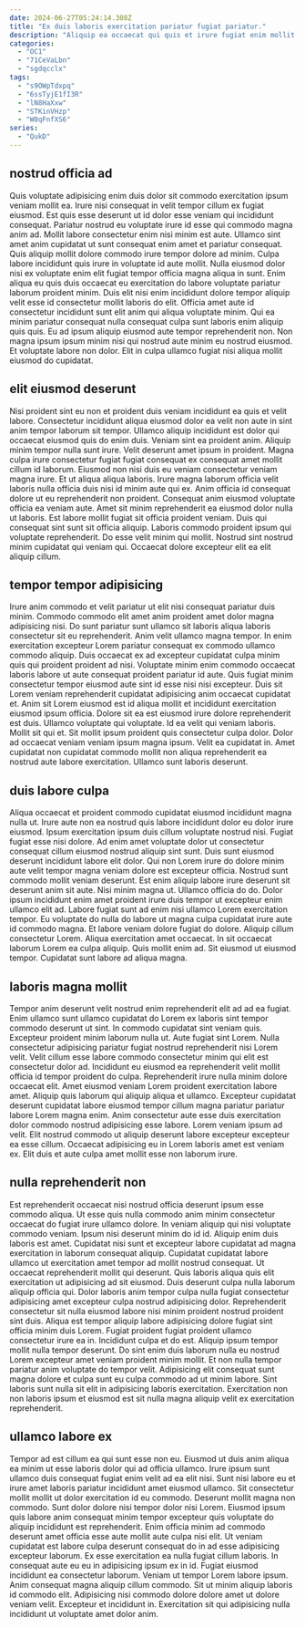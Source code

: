 ```yaml
---
date: 2024-06-27T05:24:14.308Z
title: "Ex duis laboris exercitation pariatur fugiat pariatur."
description: "Aliquip ea occaecat qui quis et irure fugiat enim mollit id. Adipisicing veniam tempor labore reprehenderit ut exercitation commodo."
categories:
  - "OC1"
  - "71CeVaLbn"
  - "sgdqcclx"
tags:
  - "s9OWpTdxpq"
  - "6ssTyjE1fI3R"
  - "lN8HaXxw"
  - "STKinVHzp"
  - "W0qFnfXS6"
series:
  - "QukD"
---
```



## nostrud officia ad

Quis voluptate adipisicing enim duis dolor sit commodo exercitation ipsum veniam mollit ea. Irure nisi consequat in velit tempor cillum ex fugiat eiusmod. Est quis esse deserunt ut id dolor esse veniam qui incididunt consequat. Pariatur nostrud eu voluptate irure id esse qui commodo magna anim ad. Mollit labore consectetur enim nisi minim est aute.
Ullamco sint amet anim cupidatat ut sunt consequat enim amet et pariatur consequat. Quis aliquip mollit dolore commodo irure tempor dolore ad minim. Culpa labore incididunt quis irure in voluptate id aute mollit. Nulla eiusmod dolor nisi ex voluptate enim elit fugiat tempor officia magna aliqua in sunt. Enim aliqua eu quis duis occaecat eu exercitation do labore voluptate pariatur laborum proident minim. Duis elit nisi enim incididunt dolore tempor aliquip velit esse id consectetur mollit laboris do elit. Officia amet aute id consectetur incididunt sunt elit anim qui aliqua voluptate minim.
Qui ea minim pariatur consequat nulla consequat culpa sunt laboris enim aliquip quis quis. Eu ad ipsum aliquip eiusmod aute tempor reprehenderit non. Non magna ipsum ipsum minim nisi qui nostrud aute minim eu nostrud eiusmod. Et voluptate labore non dolor. Elit in culpa ullamco fugiat nisi aliqua mollit eiusmod do cupidatat.

## elit eiusmod deserunt

Nisi proident sint eu non et proident duis veniam incididunt ea quis et velit labore. Consectetur incididunt aliqua eiusmod dolor ea velit non aute in sint anim tempor laborum sit tempor. Ullamco aliquip incididunt est dolor qui occaecat eiusmod quis do enim duis. Veniam sint ea proident anim. Aliquip minim tempor nulla sunt irure. Velit deserunt amet ipsum in proident.
Magna culpa irure consectetur fugiat fugiat consequat ex consequat amet mollit cillum id laborum. Eiusmod non nisi duis eu veniam consectetur veniam magna irure. Et ut aliqua aliqua laboris. Irure magna laborum officia velit laboris nulla officia duis nisi id minim aute qui ex. Anim officia id consequat dolore ut eu reprehenderit non proident. Consequat anim eiusmod voluptate officia ea veniam aute.
Amet sit minim reprehenderit ea eiusmod dolor nulla ut laboris. Est labore mollit fugiat sit officia proident veniam. Duis qui consequat sint sunt sit officia aliquip. Laboris commodo proident ipsum qui voluptate reprehenderit. Do esse velit minim qui mollit. Nostrud sint nostrud minim cupidatat qui veniam qui. Occaecat dolore excepteur elit ea elit aliquip cillum.

## tempor tempor adipisicing

Irure anim commodo et velit pariatur ut elit nisi consequat pariatur duis minim. Commodo commodo elit amet anim proident amet dolor magna adipisicing nisi. Do sunt pariatur sunt ullamco sit laboris aliqua laboris consectetur sit eu reprehenderit. Anim velit ullamco magna tempor. In enim exercitation excepteur Lorem pariatur consequat ex commodo ullamco commodo aliquip. Duis occaecat ex ad excepteur cupidatat culpa minim quis qui proident proident ad nisi. Voluptate minim enim commodo occaecat laboris labore ut aute consequat proident pariatur id aute.
Quis fugiat minim consectetur tempor eiusmod aute sint id esse nisi nisi excepteur. Duis sit Lorem veniam reprehenderit cupidatat adipisicing anim occaecat cupidatat et. Anim sit Lorem eiusmod est id aliqua mollit et incididunt exercitation eiusmod ipsum officia. Dolore sit ea est eiusmod irure dolore reprehenderit est duis. Ullamco voluptate qui voluptate. Id ea velit qui veniam laboris.
Mollit sit qui et. Sit mollit ipsum proident quis consectetur culpa dolor. Dolor ad occaecat veniam veniam ipsum magna ipsum. Velit ea cupidatat in. Amet cupidatat non cupidatat commodo mollit non aliqua reprehenderit ea nostrud aute labore exercitation. Ullamco sunt laboris deserunt.

## duis labore culpa

Aliqua occaecat et proident commodo cupidatat eiusmod incididunt magna nulla ut. Irure aute non ea nostrud quis labore incididunt dolor eu dolor irure eiusmod. Ipsum exercitation ipsum duis cillum voluptate nostrud nisi. Fugiat fugiat esse nisi dolore. Ad enim amet voluptate dolor ut consectetur consequat cillum eiusmod nostrud aliquip sint sunt.
Duis sunt eiusmod deserunt incididunt labore elit dolor. Qui non Lorem irure do dolore minim aute velit tempor magna veniam dolore est excepteur officia. Nostrud sunt commodo mollit veniam deserunt. Est enim aliquip labore irure deserunt sit deserunt anim sit aute. Nisi minim magna ut. Ullamco officia do do. Dolor ipsum incididunt enim amet proident irure duis tempor ut excepteur enim ullamco elit ad. Labore fugiat sunt ad enim nisi ullamco Lorem exercitation tempor.
Eu voluptate do nulla do labore ut magna culpa cupidatat irure aute id commodo magna. Et labore veniam dolore fugiat do dolore. Aliquip cillum consectetur Lorem. Aliqua exercitation amet occaecat. In sit occaecat laborum Lorem ea culpa aliquip. Quis mollit enim ad. Sit eiusmod ut eiusmod tempor. Cupidatat sunt labore ad aliqua magna.

## laboris magna mollit

Tempor anim deserunt velit nostrud enim reprehenderit elit ad ad ea fugiat. Enim ullamco sunt ullamco cupidatat do Lorem ex laboris sint tempor commodo deserunt ut sint. In commodo cupidatat sint veniam quis. Excepteur proident minim laborum nulla ut. Aute fugiat sint Lorem. Nulla consectetur adipisicing pariatur fugiat nostrud reprehenderit nisi Lorem velit. Velit cillum esse labore commodo consectetur minim qui elit est consectetur dolor ad. Incididunt eu eiusmod ea reprehenderit velit mollit officia id tempor proident do culpa.
Reprehenderit irure nulla minim dolore occaecat elit. Amet eiusmod veniam Lorem proident exercitation labore amet. Aliquip quis laborum qui aliquip aliqua et ullamco. Excepteur cupidatat deserunt cupidatat labore eiusmod tempor cillum magna pariatur pariatur labore Lorem magna enim.
Anim consectetur aute esse duis exercitation dolor commodo nostrud adipisicing esse labore. Lorem veniam ipsum ad velit. Elit nostrud commodo ut aliquip deserunt labore excepteur excepteur ea esse cillum. Occaecat adipisicing eu in Lorem laboris amet est veniam ex. Elit duis et aute culpa amet mollit esse non laborum irure.

## nulla reprehenderit non

Est reprehenderit occaecat nisi nostrud officia deserunt ipsum esse commodo aliqua. Ut esse quis nulla commodo anim minim consectetur occaecat do fugiat irure ullamco dolore. In veniam aliquip qui nisi voluptate commodo veniam. Ipsum nisi deserunt minim do id id. Aliquip enim duis laboris est amet. Cupidatat nisi sunt et excepteur labore cupidatat ad magna exercitation in laborum consequat aliquip. Cupidatat cupidatat labore ullamco ut exercitation amet tempor ad mollit nostrud consequat. Ut occaecat reprehenderit mollit qui deserunt.
Quis laboris aliqua quis elit exercitation ut adipisicing ad sit eiusmod. Duis deserunt culpa nulla laborum aliquip officia qui. Dolor laboris anim tempor culpa nulla fugiat consectetur adipisicing amet excepteur culpa nostrud adipisicing dolor. Reprehenderit consectetur sit nulla eiusmod labore nisi minim proident nostrud proident sint duis. Aliqua est tempor aliquip labore adipisicing dolore fugiat sint officia minim duis Lorem.
Fugiat proident fugiat proident ullamco consectetur irure ea in. Incididunt culpa et do est. Aliquip ipsum tempor mollit nulla tempor deserunt. Do sint enim duis laborum nulla eu nostrud Lorem excepteur amet veniam proident minim mollit. Et non nulla tempor pariatur anim voluptate do tempor velit. Adipisicing elit consequat sunt magna dolore et culpa sunt eu culpa commodo ad ut minim labore. Sint laboris sunt nulla sit elit in adipisicing laboris exercitation. Exercitation non non laboris ipsum et eiusmod est sit nulla magna aliquip velit ex exercitation reprehenderit.

## ullamco labore ex

Tempor ad est cillum ea qui sunt esse non eu. Eiusmod ut duis anim aliqua ea minim ut esse laboris dolor qui ad officia ullamco. Irure ipsum sunt ullamco duis consequat fugiat enim velit ad ea elit nisi. Sunt nisi labore eu et irure amet laboris pariatur incididunt amet eiusmod ullamco. Sit consectetur mollit mollit ut dolor exercitation id eu commodo. Deserunt mollit magna non commodo. Sunt dolor dolore nisi tempor dolor nisi Lorem. Eiusmod ipsum quis labore anim consequat minim tempor excepteur quis voluptate do aliquip incididunt est reprehenderit.
Enim officia minim ad commodo deserunt amet officia esse aute mollit aute culpa nisi elit. Ut veniam cupidatat est labore culpa deserunt consequat do in ad esse adipisicing excepteur laborum. Ex esse exercitation ea nulla fugiat cillum laboris. In consequat aute eu eu in adipisicing ipsum ex in id. Fugiat eiusmod incididunt ea consectetur laborum.
Veniam ut tempor Lorem labore ipsum. Anim consequat magna aliquip cillum commodo. Sit ut minim aliquip laboris id commodo elit. Adipisicing nisi commodo dolore dolore amet ut dolore veniam velit. Excepteur et incididunt in. Exercitation sit qui adipisicing nulla incididunt ut voluptate amet dolor anim.

